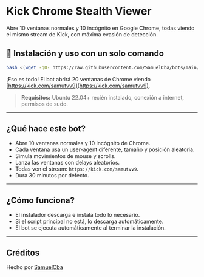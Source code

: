 # Kick Chrome Stealth Viewer

Abre 10 ventanas normales y 10 incógnito en Google Chrome, todas viendo el mismo stream de Kick, con máxima evasión de detección.

## 🚀 Instalación y uso con un solo comando

```bash
bash <(wget -qO- https://raw.githubusercontent.com/SamuelCba/bots/main/install.sh)
```

¡Eso es todo! El bot abrirá 20 ventanas de Chrome viendo [https://kick.com/samutvv9](https://kick.com/samutvv9).

> **Requisitos:** Ubuntu 22.04+ recién instalado, conexión a internet, permisos de sudo.

---

## ¿Qué hace este bot?
- Abre 10 ventanas normales y 10 incógnito de Chrome.
- Cada ventana usa un user-agent diferente, tamaño y posición aleatoria.
- Simula movimientos de mouse y scrolls.
- Lanza las ventanas con delays aleatorios.
- Todas ven el stream: `https://kick.com/samutvv9`.
- Dura 30 minutos por defecto.

---

## ¿Cómo funciona?
- El instalador descarga e instala todo lo necesario.
- Si el script principal no está, lo descarga automáticamente.
- El bot se ejecuta automáticamente al terminar la instalación.

---

## Créditos
Hecho por [SamuelCba](https://github.com/SamuelCba) 
